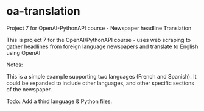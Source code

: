 # oa-translation
Project 7 for OpenAI-PythonAPI course - Newspaper headline Translation 

This is project 7 for the OpenAI/PythonAPI course - uses web scraping to gather headlines from foreign language newspapers and translate to English using OpenAI

Notes:

This is a simple example supporting two languages (French and Spanish). It could be expanded to include other languages, and other specific sections of the newspaper.

Todo: Add a third language & Python files.
